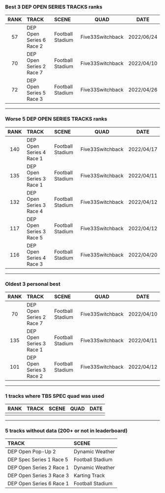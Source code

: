 ### Best 3 DEP OPEN SERIES TRACKS ranks
|RANK|TRACK|SCENE|QUAD|DATE|
|:---:|:---|:---|:---:|:---:|
|57|DEP Open Series 6 Race 2|Football Stadium|Five33Switchback|2022/06/24|
|70|DEP Open Series 2 Race 7|Football Stadium|Five33Switchback|2022/04/10|
|72|DEP Open Series 5 Race 3|Football Stadium|Five33Switchback|2022/04/26|
---
### Worse 5 DEP OPEN SERIES TRACKS ranks
|RANK|TRACK|SCENE|QUAD|DATE|
|:---:|:---|:---|:---:|:---:|
|140|DEP Open Series 4 Race 1|Football Stadium|Five33Switchback|2022/04/17|
|135|DEP Open Series 3 Race 1|Football Stadium|Five33Switchback|2022/04/11|
|132|DEP Open Series 3 Race 4|Football Stadium|Five33Switchback|2022/04/12|
|117|DEP Open Series 3 Race 5|Football Stadium|Five33Switchback|2022/04/12|
|116|DEP Open Series 4 Race 3|Football Stadium|Five33Switchback|2022/04/20|
---
### Oldest 3 personal best
|RANK|TRACK|SCENE|QUAD|DATE|
|:---:|:---|:---|:---:|:---:|
|70|DEP Open Series 2 Race 7|Football Stadium|Five33Switchback|2022/04/10|
|135|DEP Open Series 3 Race 1|Football Stadium|Five33Switchback|2022/04/11|
|101|DEP Open Series 3 Race 2|Football Stadium|Five33Switchback|2022/04/12|
---
### 1 tracks where TBS SPEC quad was used
|RANK|TRACK|SCENE|QUAD|DATE|
|:---:|:---|:---|:---:|:---:|
||||||
---
### 5 tracks without data (200+ or not in leaderboard)
|TRACK|SCENE|
|:---|:---|
|DEP Open Pop-Up 2|Dynamic Weather|
|DEP Spec Series 1 Race 5|Football Stadium|
|DEP Open Series 2 Race 1|Dynamic Weather|
|DEP Open Series 3 Race 3|Karting Track|
|DEP Open Series 6 Race 1|Football Stadium|
